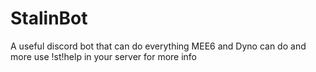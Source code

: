 # StalinBot
A useful discord bot that can do everything MEE6 and Dyno can do and more use !st!help in your server for more info
